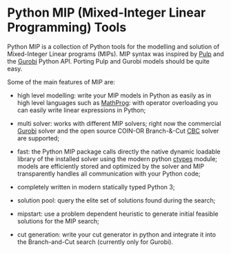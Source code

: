 # Python MIP (Mixed-Integer Linear Programming) Tools

Python MIP is a collection of Python tools for the modelling and solution
of Mixed-Integer Linear programs (MIPs). MIP syntax was inspired by
[Pulp](https://github.com/coin-or/pulp) and the
[Gurobi](http://www.gurobi.com) Python API. Porting Pulp and Gurobi models
should be quite easy.

Some of the main features of MIP are:

* high level modelling: write your MIP models in Python as easily as in
  high level languages such as
  [MathProg](https://en.wikibooks.org/wiki/GLPK/GMPL_(MathProg)): with
  operator overloading you can easily write linear expressions in Python;

* multi solver: works with different MIP solvers; right now the commercial
  [Gurobi](http://www.gurobi.com/) solver and the open source COIN-OR
  Branch-&-Cut [CBC](https://projects.coin-or.org/Cbc) solver are supported;
  
* fast: the Python MIP package calls directly the native dynamic loadable
  library of the installed solver using the modern python
  [ctypes](https://docs.python.org/3/library/ctypes.html) module; models
  are efficiently stored and optimized by the solver and MIP transparently
  handles all communication with your Python code;

* completely written in modern statically typed Python 3;

* solution pool: query the elite set of solutions found during the search;

* mipstart: use a problem dependent heuristic to generate initial feasible
  solutions for the MIP search;

* cut generation: write your cut generator in python and integrate it into
  the Branch-and-Cut search (currently only for Gurobi).


